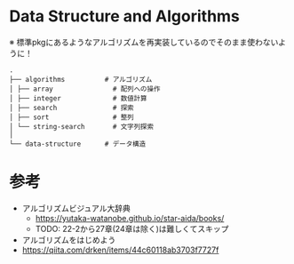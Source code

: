 # Data Structure and Algorithms
※ 標準pkgにあるようなアルゴリズムを再実装しているのでそのまま使わないように！

```
.
├── algorithms          # アルゴリズム
│ ├── array               # 配列への操作
│ ├── integer             # 数値計算
│ ├── search              # 探索
│ ├── sort                # 整列
│ └── string-search       # 文字列探索
│
└── data-structure      # データ構造
```

# 参考
- アルゴリズムビジュアル大辞典
  - https://yutaka-watanobe.github.io/star-aida/books/
  - TODO: 22-2から27章(24章は除く)は難しくてスキップ
- アルゴリズムをはじめよう
- https://qiita.com/drken/items/44c60118ab3703f7727f
